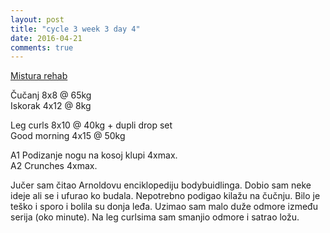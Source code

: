```yaml
---
layout: post
title: "cycle 3 week 3 day 4"
date: 2016-04-21
comments: true
---
```


[Mistura rehab](/snagata/log/2015/07/20/mistura-rehab/)

Čučanj 8x8 @ 65kg  
Iskorak 4x12 @ 8kg  

Leg curls 8x10 @ 40kg + dupli drop set   
Good morning 4x15 @ 50kg  

A1 Podizanje nogu na kosoj klupi 4xmax.  
A2 Crunches 4xmax.  

Jučer sam čitao Arnoldovu enciklopediju bodybuidlinga. Dobio sam neke ideje ali se i ufurao ko budala. Nepotrebno podigao kilažu na čučnju. Bilo je teško i sporo i bolila su donja leđa. Uzimao sam malo duže odmore između serija (oko minute). Na leg curlsima sam smanjio odmore i satrao ložu. 
